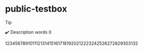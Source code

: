 # public-testbox
> [!Tip]
> :heavy_check_mark: Description words 0

1234567891011121314151617181920212223242526272829303132
